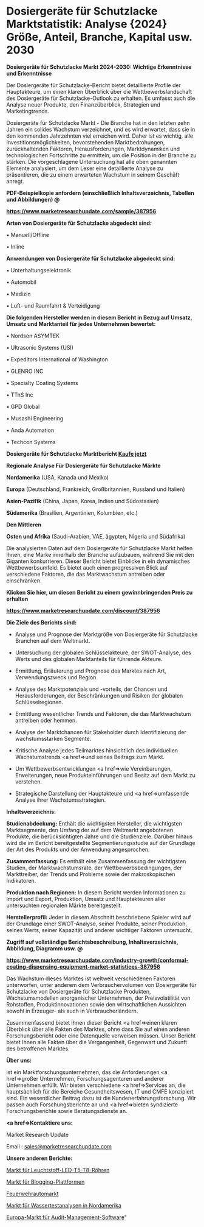 # Dosiergeräte für Schutzlacke Marktstatistik: Analyse {2024} Größe, Anteil, Branche, Kapital usw. 2030

<strong>Dosiergeräte für Schutzlacke Markt 2024-2030: Wichtige Erkenntnisse und Erkenntnisse</strong>

Der Dosiergeräte für Schutzlacke-Bericht bietet detaillierte Profile der Hauptakteure, um einen klaren Überblick über die Wettbewerbslandschaft des Dosiergeräte für Schutzlacke-Outlook zu erhalten. Es umfasst auch die Analyse neuer Produkte, den Finanzüberblick, Strategien und Marketingtrends.

Dosiergeräte für Schutzlacke Markt - Die Branche hat in den letzten zehn Jahren ein solides Wachstum verzeichnet, und es wird erwartet, dass sie in den kommenden Jahrzehnten viel erreichen wird. Daher ist es wichtig, alle Investitionsmöglichkeiten, bevorstehenden Marktbedrohungen, zurückhaltenden Faktoren, Herausforderungen, Marktdynamiken und technologischen Fortschritte zu ermitteln, um die Position in der Branche zu stärken. Die vorgeschlagene Untersuchung hat alle oben genannten Elemente analysiert, um dem Leser eine detaillierte Analyse zu präsentieren, die zu einem erwarteten Wachstum in seinem Geschäft anregt.



<strong><b>PDF-Beispielkopie anfordern (einschließlich Inhaltsverzeichnis, Tabellen und Abbildungen) @ </b></strong>

<strong><a href=https://www.marketresearchupdate.com/sample/387956>

<strong>https://www.marketresearchupdate.com/sample/387956</u></a></strong></strong>



<strong>Arten von Dosiergeräte für Schutzlacke abgedeckt sind:</strong>

• Manuell/Offline

• Inline



<strong>Anwendungen von Dosiergeräte für Schutzlacke abgedeckt sind:</strong>

• Unterhaltungselektronik

• Automobil

• Medizin

• Luft- und Raumfahrt & Verteidigung



<strong>Die folgenden Hersteller werden in diesem Bericht in Bezug auf Umsatz, Umsatz und Marktanteil für jedes Unternehmen bewertet:</strong>

• Nordson ASYMTEK

• Ultrasonic Systems (USI)

• Expeditors International of Washington

• GLENRO INC

• Specialty Coating Systems

• TTnS Inc

• GPD Global

• Musashi Engineering

• Anda Automation

• Techcon Systems



<strong>Dosiergeräte für Schutzlacke Marktbericht <a href=https://www.marketresearchupdate.com/buynow/387956>Kaufe jetzt</a></strong>



<strong>Regionale Analyse Für Dosiergeräte für Schutzlacke Märkte</strong>



<strong>Nordamerika</strong> (USA, Kanada und Mexiko)



<strong>Europa</strong> (Deutschland, Frankreich, Großbritannien, Russland und Italien)



<strong>Asien-Pazifik</strong> (China, Japan, Korea, Indien und Südostasien)



<strong>Südamerika</strong> (Brasilien, Argentinien, Kolumbien, etc.)



<strong>Den Mittleren</strong> 

<strong>Osten und Afrika</strong> (Saudi-Arabien, VAE, ägypten, Nigeria und Südafrika)

Die analysierten Daten auf dem Dosiergeräte für Schutzlacke Markt helfen Ihnen, eine Marke innerhalb der Branche aufzubauen, während Sie mit den Giganten konkurrieren. Dieser Bericht bietet Einblicke in ein dynamisches Wettbewerbsumfeld. Es bietet auch einen progressiven Blick auf verschiedene Faktoren, die das Marktwachstum antreiben oder einschränken.



<strong>Klicken Sie hier, um diesen Bericht zu einem gewinnbringenden Preis zu erhalten
</strong>

<strong><a href=https://www.marketresearchupdate.com/discount/387956>https://www.marketresearchupdate.com/discount/387956</b></u></strong></a>



<strong>Die Ziele des Berichts sind:</strong>

- Analyse und Prognose der Marktgröße von Dosiergeräte für Schutzlacke Branchen auf dem Weltmarkt.

- Untersuchung der globalen Schlüsselakteure, der SWOT-Analyse, des Werts und des globalen Marktanteils für führende Akteure.

- Ermittlung, Erläuterung und Prognose des Marktes nach Art, Verwendungszweck und Region.

- Analyse des Marktpotenzials und -vorteils, der Chancen und Herausforderungen, der Beschränkungen und Risiken der globalen Schlüsselregionen.

- Ermittlung wesentlicher Trends und Faktoren, die das Marktwachstum antreiben oder hemmen.

- Analyse der Marktchancen für Stakeholder durch Identifizierung der wachstumsstarken Segmente.

- Kritische Analyse jedes Teilmarktes hinsichtlich des individuellen Wachstumstrends <a href=>und</a> seines Beitrags zum Markt.

- Um Wettbewerbsentwicklungen <a href=>wie</a> Vereinbarungen, Erweiterungen, neue Produkteinführungen und Besitz auf dem Markt zu verstehen.

- Strategische Darstellung der Hauptakteure und <a href=>umfas</a>sende Analyse ihrer Wachstumsstrategien.



<strong>Inhaltsverzeichnis:</strong>



<strong>Studienabdeckung:</strong> Enthält die wichtigsten Hersteller, die wichtigsten Marktsegmente, den Umfang der auf dem Weltmarkt angebotenen Produkte, die berücksichtigten Jahre und die Studienziele. Darüber hinaus wird die im Bericht bereitgestellte Segmentierungsstudie auf der Grundlage der Art des Produkts und der Anwendung angesprochen.



<strong>Zusammenfassung:</strong> Es enthält eine Zusammenfassung der wichtigsten Studien, der Marktwachstumsrate, der Wettbewerbsbedingungen, der Markttreiber, der Trends und Probleme sowie der makroskopischen Indikatoren.



<strong>Produktion nach Regionen:</strong> In diesem Bericht werden Informationen zu Import und Export, Produktion, Umsatz und Hauptakteuren aller untersuchten regionalen Märkte bereitgestellt.



<strong>Herstellerprofil:</strong> Jeder in diesem Abschnitt beschriebene Spieler wird auf der Grundlage einer SWOT-Analyse, seiner Produkte, seiner Produktion, seines Werts, seiner Kapazität und anderer wichtiger Faktoren untersucht.



<strong><b>Zugriff auf vollständige Berichtsbeschreibung, Inhaltsverzeichnis, Abbildung, Diagramm usw. @ </b></strong>

<strong><a href=https://www.marketresearchupdate.com/industry-growth/conformal-coating-dispensing-equipment-market-statistices-387956>https://www.marketresearchupdate.com/industry-growth/conformal-coating-dispensing-equipment-market-statistices-387956</a></strong>

Das Wachstum dieses Marktes ist weltweit verschiedenen Faktoren unterworfen, unter anderem dem Verbrauchervolumen von Dosiergeräte für Schutzlacke von Dosiergeräte für Schutzlacke Produkten, Wachstumsmodellen anorganischer Unternehmen, der Preisvolatilität von Rohstoffen, Produktinnovationen sowie den wirtschaftlichen Aussichten sowohl in Erzeuger- als auch in Verbraucherländern.

Zusammenfassend bietet Ihnen dieser Bericht <a href=>einen</a> klaren Überblick über alle Fakten des Marktes, ohne dass Sie auf einen anderen Forschungsbericht oder eine Datenquelle verweisen müssen. Unser Bericht bietet Ihnen alle Fakten über die Vergangenheit, Gegenwart und Zukunft des betroffenen Marktes.



<strong>Über uns:</strong>

 ist ein Marktforschungsunternehmen, das die Anforderungen <a href=>großer</a> Unternehmen, Forschungsagenturen und anderer Unternehmen erfüllt. Wir bieten verschiedene <a href=>Services</a> an, die hauptsächlich für die Bereiche Gesundheitswesen, IT und CMFE konzipiert sind. Ein wesentlicher Beitrag dazu ist die Kundenerfahrungsforschung. Wir passen auch Forschungsberichte an und <a href=>bieten</a> syndizierte Forschungsberichte sowie Beratungsdienste an.



<strong><a href=>Kontaktiere uns:</a></strong>

Market Research Update

Email : sales@marketresearchupdate.com



<strong>Unsere anderen Berichte:</strong>

<a href=https://www.linkedin.com/pulse/fluorescent-led-t5-t8-tube-market-opportunities>Markt für Leuchtstoff-LED-T5-T8-Röhren</a>

<a href=https://www.linkedin.com/pulse/blogging-platforms-market-outlooks-2023-size>Markt für Blogging-Plattformen</a>

<a href=https://www.linkedin.com/pulse/fire-engine-market-2023-analysis-growth-drivers-vendors>Feuerwehrautomarkt</a>

<a href=https://www.linkedin.com/pulse/north-america-water-testing-analysis-market>Markt für Wassertestanalysen in Nordamerika</a>

<a href=https://www.linkedin.com/pulse/europe-audit-management-software-market-c6zjf/>Europa-Markt für Audit-Management-Software</a>"
